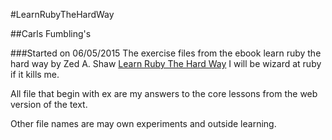 #LearnRubyTheHardWay

##Carls Fumbling's

###Started on 06/05/2015
The exercise files from the ebook learn ruby the hard way by Zed A. Shaw
[Learn Ruby The Hard Way](http://learnrubythehardway.org/)
I will be wizard at ruby if it kills me.

All file that begin with ex are my answers to the core lessons from the web
version of the text.

Other file names are may own experiments and outside learning.  
